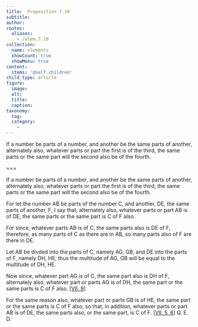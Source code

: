 ```yaml
---
title:  Proposition 7.10
subtitle: 
author:
routes:
  aliases:
    - /elem.7.10
collection:
  name: elements
  showCount: true
  showMenu: true
content:
  items: '@self.children'
child_type: article
figure:
  image:
  alt:
  title:
  caption:
taxonomy:
  tag:
  category:
    - 
---
```


<p>
       <hi rend="ital">If a number be parts of a number, and another be the same parts of another, alternately also, whatever parts or part the first is of the third, the same parts or the same part will the second also be of the fourth.</hi>
      </p>

===

<p>
       <span class="ital">If a number be parts of a number, and another be the same parts of another, alternately also, whatever parts or part the first is of the third, the same parts or the same part will the second also be of the fourth.</span>
      </p>

<p>For let the number <span class="ital">AB</span> be parts of the number <span class="ital">C</span>, and another, <span class="ital">DE</span>, the same parts of another, <span class="ital">F</span>; I say that, alternately also, whatever parts or part <span class="ital">AB</span> is of <span class="ital">DE</span>, the same parts or the same part is <span class="ital">C</span> of <span class="ital">F</span> also. 
      </p>

<p>For since, whatever parts <span class="ital">AB</span> is of <span class="ital">C</span>, the same parts also is <span class="ital">DE</span> of <span class="ital">F</span>, therefore, as many parts of <span class="ital">C</span> as there are in <span class="ital">AB</span>, so many parts also of <span class="ital">F</span> are there in <span class="ital">DE</span>. </p>

<p>Let <span class="ital">AB</span> be divded into the parts of <span class="ital">C</span>, namely <span class="ital">AG</span>, <span class="ital">GB</span>, and <span class="ital">DE</span> into the parts of <span class="ital">F</span>, namely <span class="ital">DH</span>, <span class="ital">HE</span>; thus the multitude of <span class="ital">AG</span>, <span class="ital">GB</span> will be equal to the multitude of <span class="ital">DH</span>, <span class="ital">HE</span>. </p>

<p>Now since, whatever part <span class="ital">AG</span> is of <span class="ital">C</span>, the same part also is <span class="ital">DH</span> of <span class="ital">F</span>, alternately also, whatever part or parts <span class="ital">AG</span> is of <span class="ital">DH</span>, the same part or the same parts is <span class="ital">C</span> of <span class="ital">F</span> also. [<a href="/elem.7.9">VII. 9</a>] </p>

<p>For the same reason also, whatever part or parts <span class="ital">GB</span> is of <span class="ital">HE</span>, the same part or the same parts is <span class="ital">C</span> of <span class="ital">F</span> also; <pb n="311"/>so that, in addition, whatever parts or part <span class="ital">AB</span> is of <span class="ital">DE</span>, the same parts also, or the same part, is <span class="ital">C</span> of <span class="ital">F</span>. [<a href="/elem.7.5 elem.7.6">VII. 5, 6</a>] Q. E. D.</p>
